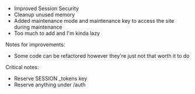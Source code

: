 - Improved Session Security
- Cleanup unused memory
- Added maintenance mode and maintenance key to access the site during maintenance
- Too much to add and I'm kinda lazy

Notes for improvements:
- Some code can be refactored however they're just not that worth it to do

Critical notes:
- Reserve SESSION _tokens key
- Reserve anything under /auth